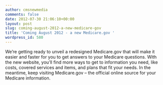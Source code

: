 ```yaml
---
author: cmsnewmedia
comments: false
date: 2012-07-30 21:06:10+00:00
layout: post
slug: coming-august-2012-a-new-medicare-gov
title: 'Coming August 2012 - a new Medicare.gov '
wordpress_id: 580
---
```


We’re getting ready to unveil a redesigned Medicare.gov that will make it easier and faster for you to get answers to your Medicare questions. With the new website, you’ll find more ways to get to information you need, like costs, covered services and items, and plans that fit your needs. In the meantime, keep visiting Medicare.gov – the official online source for your Medicare information. 

 
